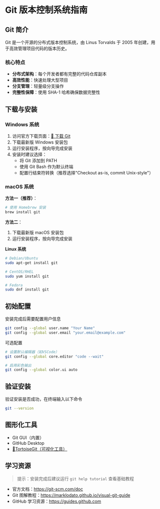 # Git 版本控制系统指南

## Git 简介

Git 是一个开源的分布式版本控制系统，由 Linus Torvalds 于 2005 年创建，用于高效管理项目代码的版本历史。

### 核心特点

- **分布式架构**：每个开发者都有完整的代码仓库副本
- **高效性能**：快速处理大型项目
- **分支管理**：轻量级分支操作
- **完整性保障**：使用 SHA-1 哈希确保数据完整性

## 下载与安装

### Windows 系统

1. 访问官方下载页面：[🔗 下载 Git](https://git-scm.com/downloads)
2. 下载最新版 Windows 安装包
3. 运行安装程序，按向导完成安装
4. 安装时建议选择：
   - 将 Git 添加到 PATH
   - 使用 Git Bash 作为默认终端
   - 配置行结束符转换（推荐选择"Checkout as-is, commit Unix-style"）

### macOS 系统

**方法一（推荐）**：

```bash
# 使用 Homebrew 安装
brew install git
```

**方法二**：

1. 下载最新版 macOS 安装包
2. 运行安装程序，按向导完成安装

**Linux 系统**

```bash
# Debian/Ubuntu
sudo apt-get install git

# CentOS/RHEL
sudo yum install git

# Fedora
sudo dnf install git
```

## 初始配置

安装完成后需要配置用户信息

```bash
git config --global user.name "Your Name"
git config --global user.email "your.email@example.com"
```

可选配置

```bash
# 设置默认编辑器（如VSCode）
git config --global core.editor "code --wait"

# 启用彩色输出
git config --global color.ui auto
```

## 验证安装

验证安装是否成功，在终端输入以下命令

```bash
git --version
```

## 图形化工具

- Git GUI（内置）
- GitHub Desktop
- [🔗TortoiseGit（可视化工具）](https://tortoisegit.org/download/)

## 学习资源

> 提示：安装完成后建议运行 `git help tutorial` 查看基础教程

- 官方文档：https://git-scm.com/doc
- Git 图解教程：https://marklodato.github.io/visual-git-guide
- GitHub 学习资源：https://guides.github.com
